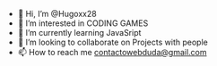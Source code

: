 - 👋 Hi, I’m @Hugoxx28
- 👀 I’m interested in CODING GAMES
- 🌱 I’m currently learning JavaSript
- 💞️ I’m looking to collaborate on Projects with people 
- 📫 How to reach me contactowebduda@gmail.com


